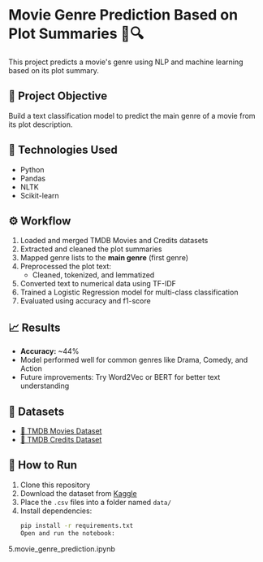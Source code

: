 # Movie Genre Prediction Based on Plot Summaries 🎥🔍

This project predicts a movie's genre using NLP and machine learning based on its plot summary.

## 📌 Project Objective
Build a text classification model to predict the main genre of a movie from its plot description.

## 🧠 Technologies Used
- Python
- Pandas
- NLTK
- Scikit-learn

## ⚙️ Workflow
1. Loaded and merged TMDB Movies and Credits datasets
2. Extracted and cleaned the plot summaries
3. Mapped genre lists to the **main genre** (first genre)
4. Preprocessed the plot text:
   - Cleaned, tokenized, and lemmatized
5. Converted text to numerical data using TF-IDF
6. Trained a Logistic Regression model for multi-class classification
7. Evaluated using accuracy and f1-score

## 📈 Results
- **Accuracy:** ~44%
- Model performed well for common genres like Drama, Comedy, and Action
- Future improvements: Try Word2Vec or BERT for better text understanding

## 📂 Datasets
- [🔗 TMDB Movies Dataset](https://www.kaggle.com/datasets/tmdb/tmdb-movie-metadata)
- [🔗 TMDB Credits Dataset](https://www.kaggle.com/datasets/tmdb/tmdb-movie-metadata)

## 🚀 How to Run

1. Clone this repository
2. Download the dataset from [Kaggle](https://www.kaggle.com/datasets/tmdb/tmdb-movie-metadata)
3. Place the `.csv` files into a folder named `data/`
4. Install dependencies:  
   ```bash
   pip install -r requirements.txt
   Open and run the notebook:
5.movie_genre_prediction.ipynb
